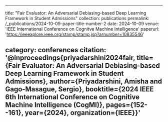 <!-- ---
title: "Paper Title Number 5, with math $$E=mc^2$$"
collection: publications
category: conferences
permalink: /publication/2024-02-17-paper-title-number-4
excerpt: 'This paper is about a famous math equation, $$E=mc^2$$'
date: 2024-02-17
venue: 'GitHub Journal of Bugs'
paperurl: 'http://academicpages.github.io/files/paper3.pdf'
citation: 'Your Name, You. (2024). &quot;Paper Title Number 3.&quot; <i>GitHub Journal of Bugs</i>. 1(3).'
---

Using [MathJax](https://www.mathjax.org/) in the description is supported - $$E=mc^2$$ - however, the use must be mindful that the default delimiters are `$$...$$` and `\\[...\\]` which differs from the `$...$` that is typically expected. -->


---
title: "Fair Evaluator: An Adversarial Debiasing-based Deep Learning Framework in Student Admissions"
collection: publications
permalink: /_publications/2024-10-09-paper-title-number-2
date: 2024-10-09
venue: 'IEEE International Conference on Cognitve Machine Intelligence'
paperurl: 'https://ieeexplore.ieee.org/stamp/stamp.jsp?arnumber=10835546'
<!-- authors: '**Amisha Priyadarshini**, Sergio Gago-Masague' -->
category: conferences
citation: '@inproceedings{priyadarshini2024fair,
  title={Fair Evaluator: An Adversarial Debiasing-based Deep Learning Framework in Student Admissions},
  author={Priyadarshini, Amisha and Gago-Masague, Sergio},
  booktitle={2024 IEEE 6th International Conference on Cognitive Machine Intelligence (CogMI)},
  pages={152--161},
  year={2024},
  organization={IEEE}}'
---

 <!-- [Download paper here](https://ieeexplore.ieee.org/stamp/stamp.jsp?arnumber=10835546) -->
